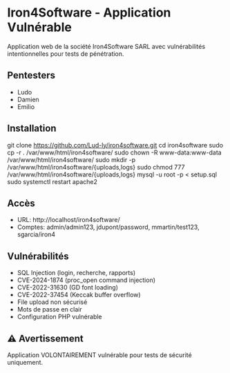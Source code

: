 # Iron4Software - Application Vulnérable

Application web de la société Iron4Software SARL  avec vulnérabilités intentionnelles pour tests de pénétration.

## Pentesters
- Ludo
- Damien  
- Emilio

## Installation

git clone https://github.com/Lud-ly/iron4software.git
cd iron4software
sudo cp -r . /var/www/html/iron4software/
sudo chown -R www-data:www-data /var/www/html/iron4software/
sudo mkdir -p /var/www/html/iron4software/{uploads,logs}
sudo chmod 777 /var/www/html/iron4software/{uploads,logs}
mysql -u root -p < setup.sql
sudo systemctl restart apache2

## Accès
- URL: http://localhost/iron4software/
- Comptes: admin/admin123, jdupont/password, mmartin/test123, sgarcia/iron4

## Vulnérabilités
- SQL Injection (login, recherche, rapports)
- CVE-2024-1874 (proc_open command injection)  
- CVE-2022-31630 (GD font loading)
- CVE-2022-37454 (Keccak buffer overflow)
- File upload non sécurisé
- Mots de passe en clair
- Configuration PHP vulnérable

## ⚠️ Avertissement
Application VOLONTAIREMENT vulnérable pour tests de sécurité uniquement.

